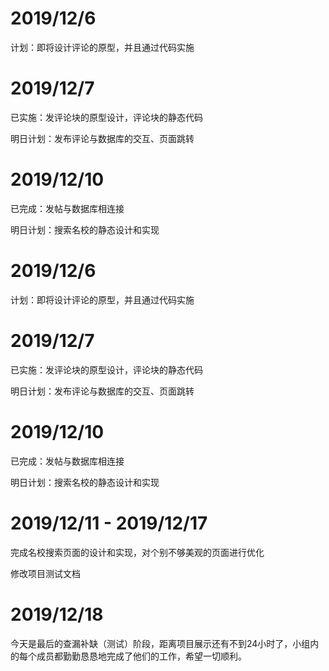 2019/12/6
==
计划：即将设计评论的原型，并且通过代码实施

2019/12/7
==
已实施：发评论块的原型设计，评论块的静态代码

明日计划：发布评论与数据库的交互、页面跳转

2019/12/10
==
已完成：发帖与数据库相连接

明日计划：搜索名校的静态设计和实现

2019/12/6
==
计划：即将设计评论的原型，并且通过代码实施

2019/12/7
==
已实施：发评论块的原型设计，评论块的静态代码

明日计划：发布评论与数据库的交互、页面跳转

2019/12/10
==
已完成：发帖与数据库相连接

明日计划：搜索名校的静态设计和实现

2019/12/11 - 2019/12/17
==
完成名校搜索页面的设计和实现，对个别不够美观的页面进行优化

修改项目测试文档

2019/12/18
==
今天是最后的查漏补缺（测试）阶段，距离项目展示还有不到24小时了，小组内的每个成员都勤勤恳恳地完成了他们的工作，希望一切顺利。
